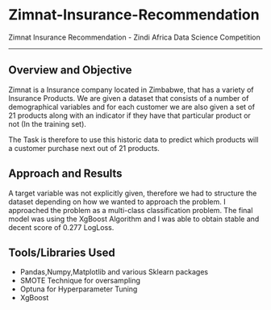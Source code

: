 # Zimnat-Insurance-Recommendation
Zimnat Insurance Recommendation - Zindi Africa Data Science Competition

------ 

## Overview and Objective

Zimnat is a Insurance company located in Zimbabwe, that has a variety of Insurance Products.
We are given a dataset that consists of a number of demographical variables and for each customer we are also given a set of 21 products along with an indicator if they have that particular product or not (In the training set).

The Task is therefore to use this historic data to predict which products will a customer purchase next out of 21 products.


## Approach and Results

A target variable was not explicitly given, therefore we had to structure the dataset depending on how we wanted to approach the problem.
I approached the problem as a multi-class classification problem. The final model was using the XgBoost Algorithm and I was able to obtain stable and decent score of 0.277 LogLoss.


## Tools/Libraries Used

- Pandas,Numpy,Matplotlib and various Sklearn packages
- SMOTE Technique for oversampling
- Optuna for Hyperparameter Tuning
- XgBoost


